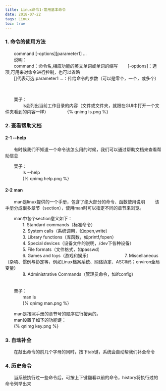 ```yaml
---
title: Linux命令1-常用基本命令
date: 2018-07-22 
tags: Linux
toc: true
---
```


### 1. 命令的使用方法  
　　command  [-options][parameter1] ...　  
　　说明：  
　　command：命令名,相应功能的英文单词或单词的缩写
　　[-options]：选项,可用来对命令进行控制，也可以省略  
　　[]代表可选 parameter1 …：传给命令的参数（可以是零个，一个，或多个）
<!--more-->　　

　　栗子：  
　　　　ls会列出当前工作目录的内容（文件或文件夹，就跟在GUI中打开一个文件夹看到的内容一样）
　　　　{% qnimg ls.png %}

### 2. 查看帮助文档
#### 2-1 --help
　　有时候我们不知道一个命令该怎么用的时候，我们可以通过帮助文档来查看帮助信息

　　栗子：  
　　　　ls  --help  
　　　　{% qnimg help.png %}

#### 2-2 man
　　man是linux提供的一个手册，包含了绝大部分的命令、函数使用说明
　　该手册分成很多章节（section），使用man时可以指定不同的章节来浏览。

　　man中各个section意义如下：  
　　　　1. Standard commands（标准命令）  
　　　　2. System calls（系统调用，如open,write）  
　　　　3. Library functions（库函数，如printf,fopen）  
　　　　4. Special devices（设备文件的说明，/dev下各种设备）  
　　　　5. File formats（文件格式，如passwd）  
　　　　6. Games and toys（游戏和娱乐）　　　　
　　　　7. Miscellaneous（杂项、惯例与协定等，例如Linux档案系统、网络协定、ASCII码；environ全局变量）  
　　　　8. Administrative Commands（管理员命令，如ifconfig）
　　　
　　　

　　栗子：  
　　　　man ls   
　　　　{% qnimg man.png %}
　

　　man是按照手册的章节号的顺序进行搜索的。  
　　man设置了如下的功能键：  
　　{% qnimg key.png %}


### 3. 自动补全  
　　在敲出命令的前几个字母的同时，按下tab键，系统会自动帮我们补全命令

### 4. 历史命令  
　　当系统执行过一些命令后，可按上下键翻看以前的命令，history将执行过的命令列举出来
